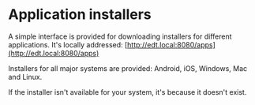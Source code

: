 # Application installers

A simple interface is provided for downloading installers for different applications. It's locally addressed: [http://edt.local:8080/apps](http://edt.local:8080/apps)

Installers for all major systems are provided: Android, iOS, Windows, Mac and Linux.

If the installer isn't available for your system, it's because it doesn't exist.
